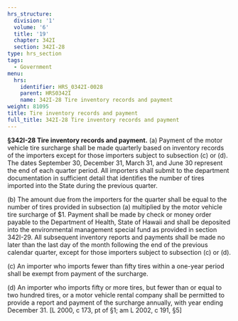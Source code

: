 ```yaml
---
hrs_structure:
  division: '1'
  volume: '6'
  title: '19'
  chapter: 342I
  section: 342I-28
type: hrs_section
tags:
  - Government
menu:
  hrs:
    identifier: HRS_0342I-0028
    parent: HRS0342I
    name: 342I-28 Tire inventory records and payment
weight: 81095
title: Tire inventory records and payment
full_title: 342I-28 Tire inventory records and payment
---
```

**§342I-28 Tire inventory records and payment.** (a) Payment of the motor vehicle tire surcharge shall be made quarterly based on inventory records of the importers except for those importers subject to subsection (c) or (d). The dates September 30, December 31, March 31, and June 30 represent the end of each quarter period. All importers shall submit to the department documentation in sufficient detail that identifies the number of tires imported into the State during the previous quarter.

(b) The amount due from the importers for the quarter shall be equal to the number of tires provided in subsection (a) multiplied by the motor vehicle tire surcharge of $1\. Payment shall be made by check or money order payable to the Department of Health, State of Hawaii and shall be deposited into the environmental management special fund as provided in section 342I-29\. All subsequent inventory reports and payments shall be made no later than the last day of the month following the end of the previous calendar quarter, except for those importers subject to subsection (c) or (d).

(c) An importer who imports fewer than fifty tires within a one-year period shall be exempt from payment of the surcharge.

(d) An importer who imports fifty or more tires, but fewer than or equal to two hundred tires, or a motor vehicle rental company shall be permitted to provide a report and payment of the surcharge annually, with year ending December 31\. [L 2000, c 173, pt of §1; am L 2002, c 191, §5]